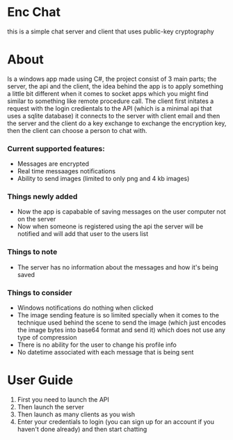 # Enc Chat
this is a simple chat server and client that uses public-key cryptography

# About
<p>
Is a windows app made using C#, the project consist of 3 main parts; the server, the api and the client, the idea behind the app is to apply something a little bit different when it comes to socket apps which you might find similar to something like remote procedure call. The client first initates a request with the login credientals to the API (which is a minimal api that uses a sqlite database) it connects to the server with client email and then the server and the client do a key exchange to exchange the encryption key, then the client can choose a person to chat with.
</p>
<h3>Current supported features:</h3>
<ul>
  <li>Messages are encrypted</li>
  <li>Real time messaages notifications</li>
  <li>Ability to send images (limited to only png and 4 kb images)</li>
</ul>

<h3>Things newly added</h3>
<ul>
  <li>Now the app is capabable of saving messages on the user computer not on the server</li>
  <li>Now when someone is registered using the api the server will be notified and will add that user to the users list</li>
</ul>

<h3>Things to note</h3>
<ul>
  <li>The server has no information about the messages and how it's being saved</li>
</ul>

<h3>Things to consider</h3>
<ul>
  <li>Windows notifications do nothing when clicked</li>
  <li>The image sending feature is so limited specially when it comes to the technique used behind the scene to send the image (which just encodes the image bytes into base64 format and send it) which does not use any type of compression</li>
  <li>There is no ability for the user to change his profile info</li>
  <li>No datetime associated with each message that is being sent</li>
</ul>

# User Guide
<ol>
  <li>First you need to launch the API</li>
  <li>Then launch the server</li>
  <li>Then launch as many clients as you wish</li>
  <li>Enter your credentials to login (you can sign up for an account if you haven't done already) and then start chatting</li>
</ol>

